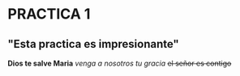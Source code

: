 # PRACTICA 1
## "Esta practica es impresionante"
**Dios te salve Maria**
_venga a nosotros tu gracia_ 
~~el señor es contigo~~
